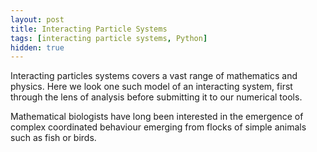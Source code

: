 ```yaml
---
layout: post
title: Interacting Particle Systems
tags: [interacting particle systems, Python]
hidden: true
---
```

Interacting particles systems covers a vast range of mathematics and physics. Here we look one such model of an interacting system, first through the lens of analysis before submitting it to our numerical tools.


Mathematical biologists have long been interested in the emergence of complex coordinated behaviour emerging from flocks of simple animals such as fish or birds.
